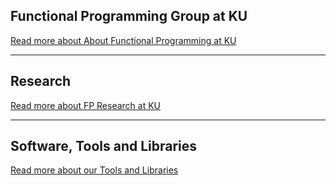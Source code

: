 
<div class="row"><div class="span8 offset2">
        
## Functional Programming Group at KU

<a class="teaser" href="/About">Read more about About Functional Programming at KU</a>

----------------------------------------------------

## Research

<a class="teaser" href="/Research">Read more about FP Research at KU</a>

----------------------------------------------------


## Software, Tools and Libraries

<a class="teaser" href="/Software">Read more about our Tools and Libraries</a>

</div></div>

